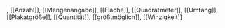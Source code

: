, [[Anzahl]], [[Mengenangabe]], [[Fläche]], [[Quadratmeter]], [[Umfang]], [[Plakatgröße]], [[Quantität]], [[größtmöglich]], [[Winzigkeit]]
